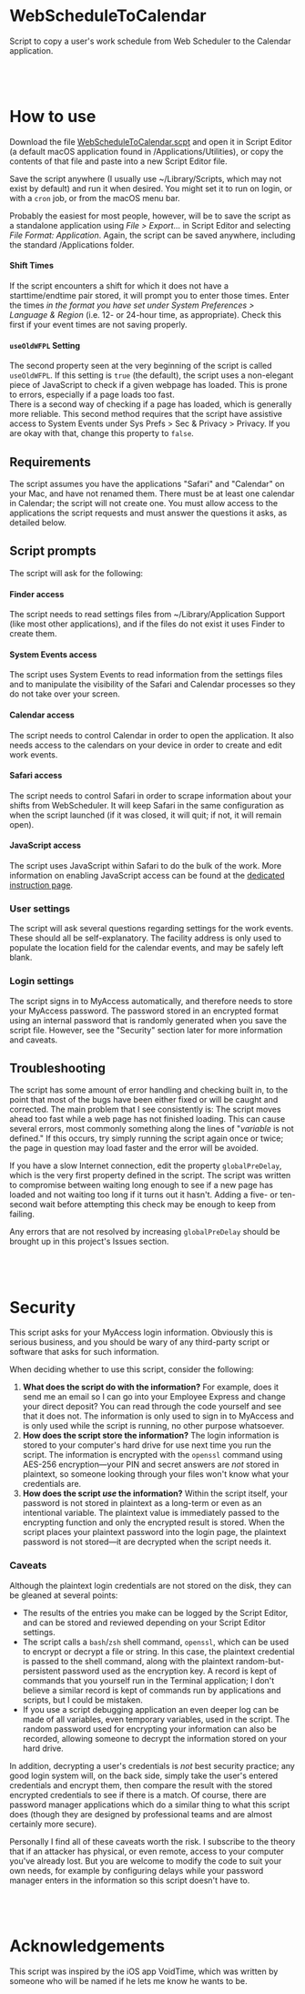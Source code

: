 # WebScheduleToCalendar
Script to copy a user's work schedule from Web Scheduler to the Calendar application.
<br/>
<br/>
<br/>
<br/>

# How to use
Download the file [WebScheduleToCalendar.scpt](WebScheduleToCalendar.scpt) and open it in Script&nbsp;Editor (a default macOS application found in /Applications/Utilities), or copy the contents of that file and paste into a new Script Editor file.

Save the script anywhere (I usually use ~/Library/Scripts, which may not exist by default) and run it when desired.
You might set it to run on login, or with a `cron` job, or from the macOS menu bar.

Probably the easiest for most people, however, will be to save the script as a standalone application using *File&nbsp;>&nbsp;Export…* in Script&nbsp;Editor and selecting *File&nbsp;Format:&nbsp;Application*. Again, the script can be saved anywhere, including the standard /Applications folder.

#### Shift Times
If the script encounters a shift for which it does not have a starttime/endtime pair stored, it will prompt you to enter those times. Enter the times *in the format you have set under System&nbsp;Preferences > Language&nbsp;&&nbsp;Region* (i.e. 12- or 24-hour time, as appropriate). Check this first if your event times are not saving properly.

#### `useOldWFPL` Setting
The second property seen at the very beginning of the script is called `useOldWFPL`. If this setting is `true` (the default), the script uses a non-elegant piece of JavaScript to check if a given webpage has loaded. This is prone to errors, especially if a page loads too fast.  
There is a second way of checking if a page has loaded, which is generally more reliable. This second method requires that the script have assistive access to System&nbsp;Events under Sys&nbsp;Prefs > Sec&nbsp;&&nbsp;Privacy > Privacy. If you are okay with that, change this property to `false`.
<br/>

## Requirements
The script assumes you have the applications "Safari" and "Calendar" on your Mac, and have not renamed them.
There must be at least one calendar in Calendar; the script will not create one.
You must allow access to the applications the script requests and must answer the questions it asks, as detailed below.
<br/>

## Script prompts
The script will ask for the following:

#### Finder access
The script needs to read settings files from ~/Library/Application&nbsp;Support (like most other applications), and if the files do not exist it uses Finder to create them.

#### System Events access
The script uses System&nbsp;Events to read information from the settings files and to manipulate the visibility of the Safari and Calendar processes so they do not take over your screen.

#### Calendar access
The script needs to control Calendar in order to open the application.
It also needs access to the calendars on your device in order to create and edit work events.

#### Safari access
The script needs to control Safari in order to scrape information about your shifts from WebScheduler.
It will keep Safari in the same configuration as when the script launched (if it was closed, it will quit; if not, it will remain open).

#### JavaScript access
The script uses JavaScript within Safari to do the bulk of the work.
More information on enabling JavaScript access can be found at the [dedicated instruction page](AllowJS.md).

### User settings
The script will ask several questions regarding settings for the work events.
These should all be self-explanatory.
The facility address is only used to populate the location field for the calendar events, and may be safely left blank.

### Login settings
The script signs in to MyAccess automatically, and therefore needs to store your MyAccess password.
The password stored in an encrypted format using an internal password that is randomly generated when you save the script file.
However, see the "Security" section later for more information and caveats.
<br/>

## Troubleshooting
The script has some amount of error handling and checking built in, to the point that most of the bugs have been either fixed or will be caught and corrected.
The main problem that I see consistently is: The script moves ahead too fast while a web page has not finished loading.
This can cause several errors, most commonly something along the lines of "*variable* is not defined."
If this occurs, try simply running the script again once or twice; the page in question may load faster and the error will be avoided.

If you have a slow Internet connection, edit the property `globalPreDelay`, which is the very first property defined in the script.
The script was written to compromise between waiting long enough to see if a new page has loaded and not waiting too long if it turns out it hasn't.
Adding a five- or ten-second wait before attempting this check may be enough to keep from failing.

Any errors that are not resolved by increasing `globalPreDelay` should be brought up in this project's Issues section.
<br/>
<br/>
<br/>
<br/>

# Security
This script asks for your MyAccess login information.
Obviously this is serious business, and you should be wary of any third-party script or software that asks for such information.

When deciding whether to use this script, consider the following:
1. **What does the script do with the information?**
For example, does it send me an email so I can go into your Employee Express and change your direct deposit?
You can read through the code yourself and see that it does not.
The information is only used to sign in to MyAccess and is only used while the script is running, no other purpose whatsoever.
2. **How does the script store the information?**
The login information is stored to your computer's hard drive for use next time you run the script.
The information is encrypted with the `openssl` command using AES-256 encryption—your PIN and secret answers are *not* stored in plaintext, so someone looking through your files won't know what your credentials are.
3. **How does the script *use* the information?**
Within the script itself, your password is not stored in plaintext as a long-term or even as an intentional variable.
The plaintext value is immediately passed to the encrypting function and only the encrypted result is stored.
When the script places your plaintext password into the login page, the plaintext password is not stored—it are decrypted when the script needs it.

### Caveats
Although the plaintext login credentials are not stored on the disk, they can be gleaned at several points:
* The results of the entries you make can be logged by the Script&nbsp;Editor, and can be stored and reviewed depending on your Script&nbsp;Editor settings.
* The script calls a `bash`/`zsh` shell command, `openssl`, which can be used to encrypt or decrypt a file or string.
In this case, the plaintext credential is passed to the shell command, along with the plaintext random-but-persistent password used as the encryption key.
A record is kept of commands that you yourself run in the Terminal application; I don't believe a similar record is kept of commands run by applications and scripts, but I could be mistaken.
* If you use a script debugging application an even deeper log can be made of all variables, even temporary variables, used in the script.
The random password used for encrypting your information can also be recorded, allowing someone to decrypt the information stored on your hard drive.

In addition, decrypting a user's credentials is *not* best security practice; any good login system will, on the back side, simply take the user's entered credentials and encrypt them, then compare the result with the stored encrypted credentials to see if there is a match.
Of course, there are password manager applications which do a similar thing to what this script does (though they are designed by professional teams and are almost certainly more secure).

Personally I find all of these caveats worth the risk.
I subscribe to the theory that if an attacker has physical, or even remote, access to your computer you've already lost.
But you are welcome to modify the code to suit your own needs, for example by configuring delays while your password manager enters in the information so this script doesn't have to.
<br/>
<br/>
<br/>
<br/>

# Acknowledgements
This script was inspired by the iOS app VoidTime, which was written by someone who will be named if he lets me know he wants to be.



